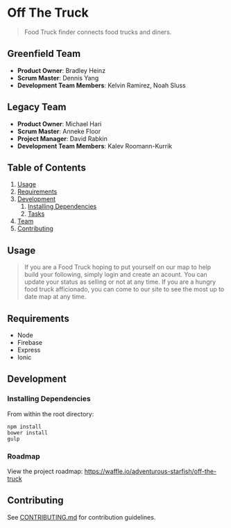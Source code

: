 # Off The Truck

> Food Truck finder connects food trucks and diners.

## Greenfield Team

  - __Product Owner__: Bradley Heinz
  - __Scrum Master__: Dennis Yang
  - __Development Team Members__: Kelvin Ramirez, Noah Sluss

## Legacy Team

  - __Product Owner__: Michael Hari
  - __Scrum Master__: Anneke Floor
  - __Project Manager__: David Rabkin
  - __Development Team Members__: Kalev Roomann-Kurrik

## Table of Contents

1. [Usage](#Usage)
1. [Requirements](#requirements)
1. [Development](#development)
    1. [Installing Dependencies](#installing-dependencies)
    1. [Tasks](#tasks)
1. [Team](#team)
1. [Contributing](#contributing)

## Usage

> If you are a Food Truck hoping to put yourself on our map to help build your following,
simply login and create an acount. You can update your status as selling or not at any time.
If you are a hungry food truck afficionado, you can come to our site to see the most up to date map
at any time.

## Requirements

- Node
- Firebase
- Express
- Ionic

## Development


### Installing Dependencies

From within the root directory:

```
npm install
bower install
gulp
```

### Roadmap

View the project roadmap: https://waffle.io/adventurous-starfish/off-the-truck

## Contributing

See [CONTRIBUTING.md](CONTRIBUTING.md) for contribution guidelines.
